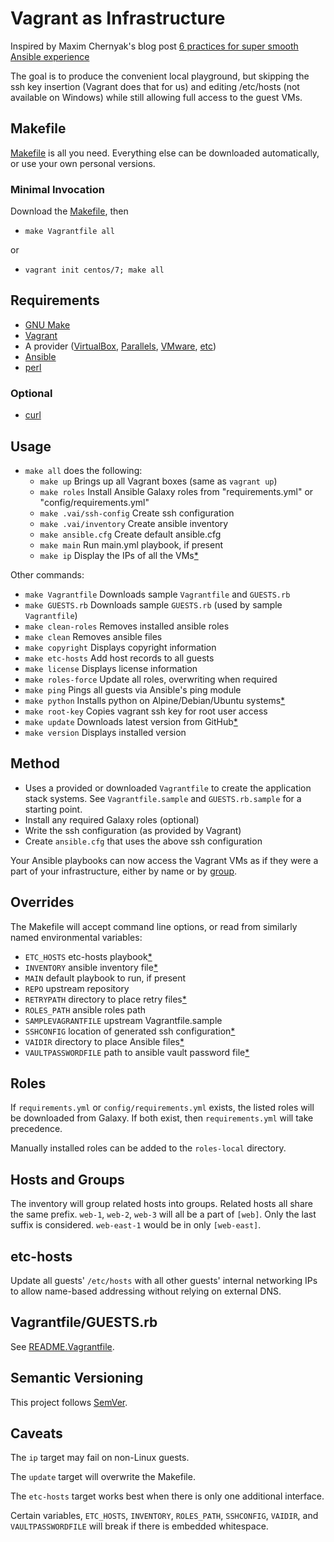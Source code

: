 # Vagrant as Infrastructure

Inspired by Maxim Chernyak's blog post
[6 practices for super smooth Ansible experience][6P]

The goal is to produce the convenient local playground, but skipping the ssh
key insertion (Vagrant does that for us) and editing /etc/hosts (not available
on Windows) while still allowing full access to the guest VMs.

## Makefile

[Makefile][MF] is all you need. Everything else can be downloaded automatically,
or use your own personal versions.

### Minimal Invocation

Download the [Makefile][MF], then

* `make Vagrantfile all`

or
* `vagrant init centos/7; make all`

## Requirements

* [GNU Make][M]
* [Vagrant][V]
* A provider ([VirtualBox][VB], [Parallels][PL], [VMware][VM], [etc][OP])
* [Ansible][A]
* [perl][P]

### Optional

* [curl][C]

## Usage

* `make all` does the following:
   * `make up` Brings up all Vagrant boxes (same as `vagrant up`)
   * `make roles` Install Ansible Galaxy roles from "requirements.yml" or "config/requirements.yml"
   * `make .vai/ssh-config` Create ssh configuration
   * `make .vai/inventory` Create ansible inventory
   * `make ansible.cfg` Create default ansible.cfg
   * `make main` Run main.yml playbook, if present
   * `make ip` Display the IPs of all the VMs[\*](#caveats)

Other commands:

* `make Vagrantfile` Downloads sample `Vagrantfile` and `GUESTS.rb`
* `make GUESTS.rb` Downloads sample `GUESTS.rb` (used by sample `Vagrantfile`)
* `make clean-roles` Removes installed ansible roles
* `make clean` Removes ansible files
* `make copyright` Displays copyright information
* `make etc-hosts` Add host records to all guests
* `make license` Displays license information
* `make roles-force` Update all roles, overwriting when required
* `make ping` Pings all guests via Ansible's ping module
* `make python` Installs python on Alpine/Debian/Ubuntu systems[\*](#python)
* `make root-key` Copies vagrant ssh key for root user access
* `make update` Downloads latest version from GitHub[\*](#caveats)
* `make version` Displays installed version

## Method

* Uses a provided or downloaded `Vagrantfile` to create the application stack
  systems. See `Vagrantfile.sample` and `GUESTS.rb.sample` for a starting point.
* Install any required Galaxy roles (optional)
* Write the ssh configuration (as provided by Vagrant)
* Create `ansible.cfg` that uses the above ssh configuration

Your Ansible playbooks can now access the Vagrant VMs as if they were a part
of your infrastructure, either by name or by [group](#hosts-and-groups).

## Overrides

The Makefile will accept command line options, or read from similarly named
environmental variables:

* `ETC_HOSTS` etc-hosts playbook[\*](#caveats)
* `INVENTORY` ansible inventory file[\*](#caveats)
* `MAIN` default playbook to run, if present
* `REPO` upstream repository
* `RETRYPATH` directory to place retry files[\*](#caveats)
* `ROLES_PATH` ansible roles path
* `SAMPLEVAGRANTFILE` upstream Vagrantfile.sample
* `SSHCONFIG` location of generated ssh configuration[\*](#caveats)
* `VAIDIR` directory to place Ansible files[\*](#caveats)
* `VAULTPASSWORDFILE` path to ansible vault password file[\*](#caveats)

## Roles

If `requirements.yml` or `config/requirements.yml` exists, the listed roles
will be downloaded from Galaxy. If both exist, then `requirements.yml` will
take precedence.

Manually installed roles can be added to the `roles-local` directory.

## Hosts and Groups

The inventory will group related hosts into groups. Related hosts all share
the same prefix. `web-1`, `web-2`, `web-3` will all be a part of `[web]`. Only
the last suffix is considered. `web-east-1` would be in only `[web-east]`.

## etc-hosts

Update all guests' `/etc/hosts` with all other guests' internal networking IPs
to allow name-based addressing without relying on external DNS.

## Vagrantfile/GUESTS.rb

See [README.Vagrantfile][VF].

## Semantic Versioning

This project follows [SemVer][SV].

## Caveats

The `ip` target may fail on non-Linux guests.

The `update` target will overwrite the Makefile.

The `etc-hosts` target works best when there is only one additional interface.

Certain variables, `ETC_HOSTS`, `INVENTORY`, `ROLES_PATH`, `SSHCONFIG`,
`VAIDIR`, and `VAULTPASSWORDFILE` will break if there is embedded whitespace.

<!-- References -->
[6P]: http://hakunin.com/six-ansible-practices
[A]: https://github.com/ansible/ansible
[C]: https://curl.haxx.se/
[M]: https://www.gnu.org/software/make/
[MF]: Makefile
[OP]: https://www.vagrantup.com/docs/providers/
[P]: https://www.perl.org/get.html
[PL]: https://www.parallels.com/
[SV]: https://semver.org/
[V]: https://www.vagrantup.com/downloads.html
[VB]: https://www.virtualbox.org/wiki/Downloads
[VF]: README.Vagrantfile.md
[VM]: https://www.vmware.com/
